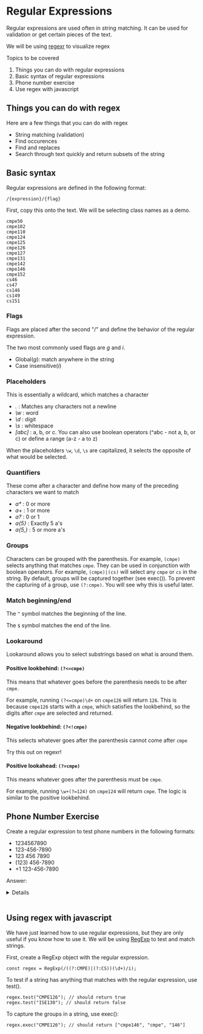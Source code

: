 # Regular Expressions

Regular expressions are used often in string matching. It can be used for 
validation or get certain pieces of the text.

We will be using [regexr](https://regexr.com/) to visualize regex

Topics to be covered
1. Things you can do with regular expressions
1. Basic syntax of regular expressions
1. Phone number exercise
1. Use regex with javascript

## Things you can do with regex

Here are a few things that you can do with regex
- String matching (validation)
- Find occurences
- Find and replaces
- Search through text quickly and return subsets of the string

## Basic syntax

Regular expressions are defined in the following format:
```
/{expression}/{flag}
```

First, copy this onto the text. We will be selecting class
names as a demo.
```
cmpe50
cmpe102
cmpe110
cmpe124
cmpe125
cmpe126
cmpe127
cmpe131
cmpe142
cmpe146
cmpe152
cs46
cs47
cs146
cs149
cs151
```

### Flags

Flags are placed after the second "/" and define the behavior of the 
regular expression.

The two most commonly used flags are *g* and *i*.
- Global(*g*): match anywhere in the string
- Case insensitive(*i*)

### Placeholders
This is essentially a wildcard, which matches a character
- *.* : Matches any characters not a newline
- *\w* : word
- *\d* : digit
- *\s* : whitespace
- *[abc]* : a, b, or c. You can also use boolean
operators (^abc - not a, b, or c) or define a range (a-z - a to z)

When the placeholders `\w`, `\d`, `\s` are capitalized, it selects 
the opposite of what would be selected. 

### Quantifiers
These come after a character and define how many of the preceding
characters we want to match
- *a\** : 0 or more
- *a+* : 1 or more
- *a?* : 0 or 1
- *a{5}* : Exactly 5 a's
- *a{5,}* : 5 or more a's

### Groups

Characters can be grouped with the parenthesis. For example, 
`(cmpe)` selects anything that matches `cmpe`. They can be used
in conjunction with boolean operators. For example, `(cmpe)|(cs)`
will select any `cmpe` or `cs` in the string. By default, groups
will be captured together (see exec()). To prevent the capturing
of a group, use `(?:cmpe)`. You will see why this is useful later.


### Match beginning/end
The `^` symbol matches the beginning of the line. 

The `$` symbol matches the end of the line.

### Lookaround
Lookaround allows you to select substrings based on what is around them.

#### Positive lookbehind: `(?<=cmpe)`
This means that whatever goes before the parenthesis needs to be
after `cmpe`.

For example, running `(?<=cmpe)\d+` on `cmpe126` will return `126`. This 
is because `cmpe126` starts with a `cmpe`, which satisfies the lookbehind,
so the digits after `cmpe` are selected and returned.

#### Negative lookbehind: `(?<!cmpe)`
This selects whatever goes after the parenthesis cannot come after `cmpe`

Try this out on regexr!

#### Positive lookahead: `(?=cmpe)`
This means whatever goes after the parenthesis must be `cmpe`.

For example, running `\w+(?=124)` on `cmpe124` will return `cmpe`. The
logic is similar to the positive lookbehind.

## Phone Number Exercise
Create a regular expression to test phone numbers in the following formats:
- 1234567890
- 123-456-7890
- 123 456 7890
- (123) 456-7890
- +1 123-456-7890

Answer: 
<details>

`/(\+?1[ -]?)?\(?(\d{3})\)?[ -]?(\d{3})[ -]?(\d{4})/g`

</details> <br />

## Using regex with javascript

We have just learned how to use regular expressions, but they are only 
useful if you know how to use it. We will be using 
[RegExp](https://developer.mozilla.org/en-US/docs/Web/JavaScript/Reference/Global_Objects/RegExp)
to test and match strings.

First, create a RegExp object with the regular expression. 
```
const regex = RegExp(/((?:CMPE)|(?:CS))(\d+)/i);
```

To test if a string has anything that matches with the regular
expression, use test().
```
regex.test("CMPE126"); // should return true
regex.test("ISE130"); // should return false
```

To capture the groups in a string, use exec():
```
regex.exec("CMPE126"); // should return ["cmpe146", "cmpe", "146"]
```

